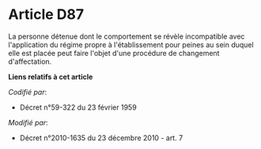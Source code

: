 # Article D87

La personne détenue dont le comportement se révèle incompatible avec l'application du régime propre à l'établissement pour
peines au sein duquel elle est placée peut faire l'objet d'une procédure de changement d'affectation.

**Liens relatifs à cet article**

_Codifié par_:

  - Décret n°59-322 du 23 février 1959

_Modifié par_:

  - Décret n°2010-1635 du 23 décembre 2010 - art. 7

